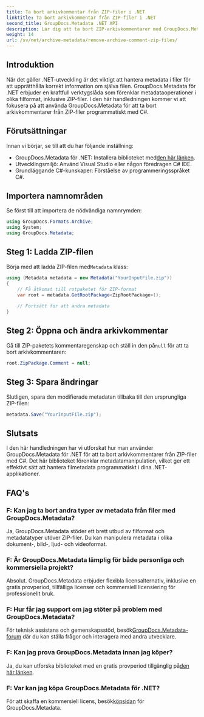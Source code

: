 ```yaml
---
title: Ta bort arkivkommentar från ZIP-filer i .NET
linktitle: Ta bort arkivkommentar från ZIP-filer i .NET
second_title: GroupDocs.Metadata .NET API
description: Lär dig att ta bort ZIP-arkivkommentarer med GroupDocs.Metadata for .NET. Förbättra dina metadatahanteringsfärdigheter.
weight: 14
url: /sv/net/archive-metadata/remove-archive-comment-zip-files/
---
```

## Introduktion
När det gäller .NET-utveckling är det viktigt att hantera metadata i filer för att upprätthålla korrekt information om själva filen. GroupDocs.Metadata för .NET erbjuder en kraftfull verktygslåda som förenklar metadataoperationer i olika filformat, inklusive ZIP-filer. I den här handledningen kommer vi att fokusera på att använda GroupDocs.Metadata för att ta bort arkivkommentarer från ZIP-filer programmatiskt med C#. 
## Förutsättningar
Innan vi börjar, se till att du har följande inställning:
-  GroupDocs.Metadata för .NET: Installera biblioteket med[den här länken](https://releases.groupdocs.com/metadata/net/).
- Utvecklingsmiljö: Använd Visual Studio eller någon föredragen C# IDE.
- Grundläggande C#-kunskaper: Förståelse av programmeringsspråket C#.

## Importera namnområden
Se först till att importera de nödvändiga namnrymden:
```csharp
using GroupDocs.Formats.Archive;
using System;
using GroupDocs.Metadata;
```

## Steg 1: Ladda ZIP-filen
 Börja med att ladda ZIP-filen med`Metadata` klass:
```csharp
using (Metadata metadata = new Metadata("YourInputFile.zip"))
{
    // Få åtkomst till rotpaketet för ZIP-format
    var root = metadata.GetRootPackage<ZipRootPackage>();
    
    // Fortsätt för att ändra metadata
}
```
## Steg 2: Öppna och ändra arkivkommentar
Gå till ZIP-paketets kommentaregenskap och ställ in den på`null` för att ta bort arkivkommentaren:
```csharp
root.ZipPackage.Comment = null;
```
## Steg 3: Spara ändringar
Slutligen, spara den modifierade metadatan tillbaka till den ursprungliga ZIP-filen:
```csharp
metadata.Save("YourInputFile.zip");
```

## Slutsats
I den här handledningen har vi utforskat hur man använder GroupDocs.Metadata för .NET för att ta bort arkivkommentarer från ZIP-filer med C#. Det här biblioteket förenklar metadatamanipulation, vilket ger ett effektivt sätt att hantera filmetadata programmatiskt i dina .NET-applikationer.

## FAQ's
### F: Kan jag ta bort andra typer av metadata från filer med GroupDocs.Metadata?
Ja, GroupDocs.Metadata stöder ett brett utbud av filformat och metadatatyper utöver ZIP-filer. Du kan manipulera metadata i olika dokument-, bild-, ljud- och videoformat.
### F: Är GroupDocs.Metadata lämplig för både personliga och kommersiella projekt?
Absolut. GroupDocs.Metadata erbjuder flexibla licensalternativ, inklusive en gratis provperiod, tillfälliga licenser och kommersiell licensiering för professionellt bruk.
### F: Hur får jag support om jag stöter på problem med GroupDocs.Metadata?
 För teknisk assistans och gemenskapsstöd, besök[GroupDocs.Metadata-forum](https://forum.groupdocs.com/c/metadata/14) där du kan ställa frågor och interagera med andra utvecklare.
### F: Kan jag prova GroupDocs.Metadata innan jag köper?
 Ja, du kan utforska biblioteket med en gratis provperiod tillgänglig på[den här länken](https://releases.groupdocs.com/).
### F: Var kan jag köpa GroupDocs.Metadata för .NET?
 För att skaffa en kommersiell licens, besök[köpsidan](https://purchase.groupdocs.com/buy) för GroupDocs.Metadata.
